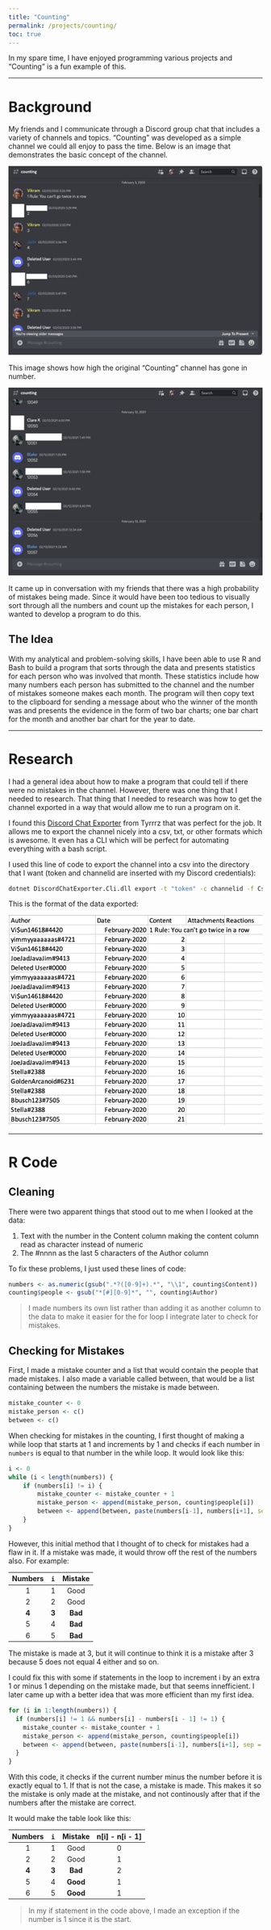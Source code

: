 ```yaml
---
title: "Counting"
permalink: /projects/counting/
toc: true
---
```


In my spare time, I have enjoyed programming various projects and “Counting” is a fun example of this.

---

# Background

My friends and I communicate through a Discord group chat that includes a variety of channels and topics. “Counting” was developed as a simple channel we could all enjoy to pass the time. Below is an image that demonstrates the basic concept of the channel. 

![Counting Image](\assets\images\counting\first.png)

This image shows how high the original “Counting” channel has gone in number. 

![Counting Image](\assets\images\counting\last.png)

It came up in conversation with my friends that there was a high probability of mistakes being made. Since it would have been too tedious to visually sort through all the numbers and count up the mistakes for each person, I wanted to develop a program to do this. 

## The Idea

With my analytical and problem-solving skills, I have been able to use R and Bash to build a program that sorts through the data and presents statistics for each person who was involved that month. These statistics include how many numbers each person has submitted to the channel and the number of mistakes someone makes each month. The program will then copy text to the clipboard for sending a message about who the winner of the month was and presents the evidence in the form of two bar charts; one bar chart for the month and another bar chart for the year to date. 

---

# Research

I had a general idea about how to make a program that could tell if there were no mistakes in the channel. However, there was one thing that I needed to research. That thing that I needed to research was how to get the channel exported in a way that would allow me to run a program on it.

I found this [Discord Chat Exporter](https://github.com/Tyrrrz/DiscordChatExporter) from Tyrrrz that was perfect for the job. It allows me to export the channel nicely into a csv, txt, or other formats which is awesome. It even has a CLI which will be perfect for automating everything with a bash script.

I used this line of code to export the channel into a csv into the directory that I want (token and channelid are inserted with my Discord credentials):

```bash
dotnet DiscordChatExporter.Cli.dll export -t "token" -c channelid -f Csv -o "/Users/jade/Documents/Counting/DiscordChatExporter/Exports/counting.csv" --dateformat "MMMM-yyyy"
```


This is the format of the data exported:

![Data](\assets\images\counting\data.png)

---

# R Code

## Cleaning

There were two apparent things that stood out to me when I looked at the data:

1. Text with the number in the Content column making the content column read as character instead of numeric
2. The #nnnn as the last 5 characters of the Author column

To fix these problems, I just used these lines of code:

```R
numbers <- as.numeric(gsub(".*?([0-9]+).*", "\\1", counting$Content))
counting$people <- gsub("*[#][0-9]*", "", counting$Author)
```

> I made numbers its own list rather than adding it as another column to the data to make it easier for the for loop I integrate later to check for mistakes.

## Checking for Mistakes

First, I made a mistake counter and a list that would contain the people that made mistakes. I also made a variable called between, that would be a list containing between the numbers the mistake is made between.

```R
mistake_counter <- 0
mistake_person <- c()
between <- c()
```

When checking for mistakes in the counting, I first thought of making a while loop that starts at 1 and increments by 1 and checks if each number in `numbers` is equal to that number in the while loop. It would look like this:

```R
i <- 0
while (i < length(numbers)) {
    if (numbers[i] != i) {
        mistake_counter <- mistake_counter + 1
        mistake_person <- append(mistake_person, counting$people[i])
        between <- append(between, paste(numbers[i-1], numbers[i+1], sep = " and "))
    }
}
```

However, this initial method that I thought of to check for mistakes had a flaw in it. If a mistake was made, it would throw off the rest of the numbers also. For example:

| Numbers | `i` | Mistake |
|:-------:|:-:|:---:|
|    1    | 1 | Good |
|    2    | 2 | Good |
|    **4**    | **3** | **Bad** |
|    5    | 4 | **Bad** |
|    6    | 5 | **Bad** |

The mistake is made at 3, but it will continue to think it is a mistake after 3 because 5 does not equal 4 either and so on.

I could fix this with some if statements in the loop to increment i by an extra 1 or minus 1 depending on the mistake made, but that seems innefficient. I later came up with a better idea that was more efficient than my first idea.

```R
for (i in 1:length(numbers)) {
  if (numbers[i] != 1 && numbers[i] - numbers[i - 1] != 1) {
    mistake_counter <- mistake_counter + 1
    mistake_person <- append(mistake_person, counting$people[i])
    between <- append(between, paste(numbers[i-1], numbers[i+1], sep = " and "))
  }
}
```

With this code, it checks if the current number minus the number before it is exactly equal to 1. If that is not the case, a mistake is made. This makes it so the mistake is only made at the mistake, and not continously after that if the numbers after the mistake are correct.

It would make the table look like this:

| Numbers | `i` | Mistake | n[i] - n[i - 1]|
|:-------:|:-:|:---:|:---:|
|    1    | 1 | Good | 0 |
|    2    | 2 | Good | 1 |
|    **4**    | **3** | **Bad** | 2 |
|    5    | 4 | **Good** | 1 |
|    6    | 5 | **Good** | 1 |

> In my if statement in the code above, I made an exception if the number is 1 since it is the start.